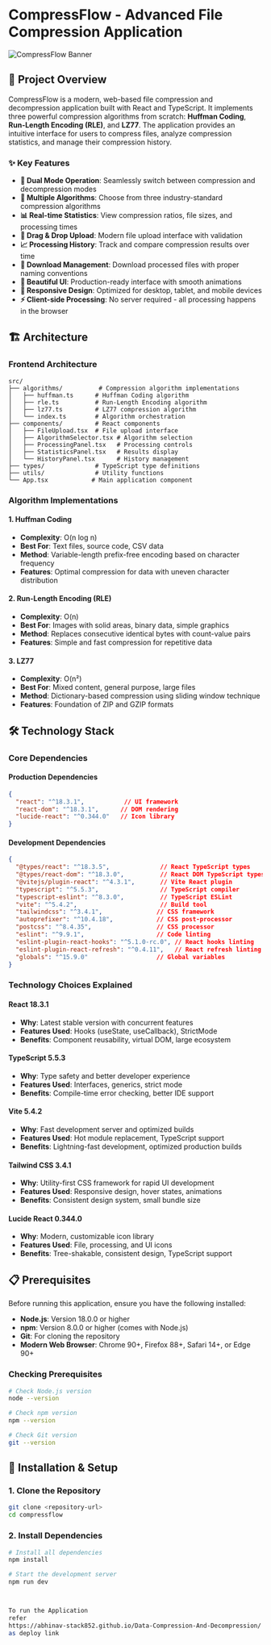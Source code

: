 # CompressFlow - Advanced File Compression Application

![CompressFlow Banner](https://images.pexels.com/photos/1181467/pexels-photo-1181467.jpeg?auto=compress&cs=tinysrgb&w=1200&h=300&fit=crop)

## 🚀 Project Overview

CompressFlow is a modern, web-based file compression and decompression application built with React and TypeScript. It implements three powerful compression algorithms from scratch: **Huffman Coding**, **Run-Length Encoding (RLE)**, and **LZ77**. The application provides an intuitive interface for users to compress files, analyze compression statistics, and manage their compression history.

### ✨ Key Features

- **🔄 Dual Mode Operation**: Seamlessly switch between compression and decompression modes
- **🧮 Multiple Algorithms**: Choose from three industry-standard compression algorithms
- **📊 Real-time Statistics**: View compression ratios, file sizes, and processing times
- **📁 Drag & Drop Upload**: Modern file upload interface with validation
- **📈 Processing History**: Track and compare compression results over time
- **💾 Download Management**: Download processed files with proper naming conventions
- **🎨 Beautiful UI**: Production-ready interface with smooth animations
- **📱 Responsive Design**: Optimized for desktop, tablet, and mobile devices
- **⚡ Client-side Processing**: No server required - all processing happens in the browser

## 🏗️ Architecture

### Frontend Architecture
```
src/
├── algorithms/          # Compression algorithm implementations
│   ├── huffman.ts      # Huffman Coding algorithm
│   ├── rle.ts          # Run-Length Encoding algorithm
│   ├── lz77.ts         # LZ77 compression algorithm
│   └── index.ts        # Algorithm orchestration
├── components/         # React components
│   ├── FileUpload.tsx  # File upload interface
│   ├── AlgorithmSelector.tsx # Algorithm selection
│   ├── ProcessingPanel.tsx   # Processing controls
│   ├── StatisticsPanel.tsx   # Results display
│   └── HistoryPanel.tsx      # History management
├── types/              # TypeScript type definitions
├── utils/              # Utility functions
└── App.tsx            # Main application component
```

### Algorithm Implementations

#### 1. Huffman Coding
- **Complexity**: O(n log n)
- **Best For**: Text files, source code, CSV data
- **Method**: Variable-length prefix-free encoding based on character frequency
- **Features**: Optimal compression for data with uneven character distribution

#### 2. Run-Length Encoding (RLE)
- **Complexity**: O(n)
- **Best For**: Images with solid areas, binary data, simple graphics
- **Method**: Replaces consecutive identical bytes with count-value pairs
- **Features**: Simple and fast compression for repetitive data

#### 3. LZ77
- **Complexity**: O(n²)
- **Best For**: Mixed content, general purpose, large files
- **Method**: Dictionary-based compression using sliding window technique
- **Features**: Foundation of ZIP and GZIP formats

## 🛠️ Technology Stack

### Core Dependencies

#### Production Dependencies
```json
{
  "react": "^18.3.1",           // UI framework
  "react-dom": "^18.3.1",      // DOM rendering
  "lucide-react": "^0.344.0"   // Icon library
}
```

#### Development Dependencies
```json
{
  "@types/react": "^18.3.5",              // React TypeScript types
  "@types/react-dom": "^18.3.0",          // React DOM TypeScript types
  "@vitejs/plugin-react": "^4.3.1",       // Vite React plugin
  "typescript": "^5.5.3",                 // TypeScript compiler
  "typescript-eslint": "^8.3.0",          // TypeScript ESLint
  "vite": "^5.4.2",                       // Build tool
  "tailwindcss": "^3.4.1",               // CSS framework
  "autoprefixer": "^10.4.18",            // CSS post-processor
  "postcss": "^8.4.35",                  // CSS processor
  "eslint": "^9.9.1",                    // Code linting
  "eslint-plugin-react-hooks": "^5.1.0-rc.0", // React hooks linting
  "eslint-plugin-react-refresh": "^0.4.11",   // React refresh linting
  "globals": "^15.9.0"                   // Global variables
}
```

### Technology Choices Explained

#### **React 18.3.1**
- **Why**: Latest stable version with concurrent features
- **Features Used**: Hooks (useState, useCallback), StrictMode
- **Benefits**: Component reusability, virtual DOM, large ecosystem

#### **TypeScript 5.5.3**
- **Why**: Type safety and better developer experience
- **Features Used**: Interfaces, generics, strict mode
- **Benefits**: Compile-time error checking, better IDE support

#### **Vite 5.4.2**
- **Why**: Fast development server and optimized builds
- **Features Used**: Hot module replacement, TypeScript support
- **Benefits**: Lightning-fast development, optimized production builds

#### **Tailwind CSS 3.4.1**
- **Why**: Utility-first CSS framework for rapid UI development
- **Features Used**: Responsive design, hover states, animations
- **Benefits**: Consistent design system, small bundle size

#### **Lucide React 0.344.0**
- **Why**: Modern, customizable icon library
- **Features Used**: File, processing, and UI icons
- **Benefits**: Tree-shakable, consistent design, TypeScript support

## 📋 Prerequisites

Before running this application, ensure you have the following installed:

- **Node.js**: Version 18.0.0 or higher
- **npm**: Version 8.0.0 or higher (comes with Node.js)
- **Git**: For cloning the repository
- **Modern Web Browser**: Chrome 90+, Firefox 88+, Safari 14+, or Edge 90+

### Checking Prerequisites
```bash
# Check Node.js version
node --version

# Check npm version
npm --version

# Check Git version
git --version
```

## 🚀 Installation & Setup

### 1. Clone the Repository
```bash
git clone <repository-url>
cd compressflow
```

### 2. Install Dependencies
```bash
# Install all dependencies
npm install

# Start the development server
npm run dev



To run the Application
refer
https://abhinav-stack852.github.io/Data-Compression-And-Decompression/
as deploy link 





